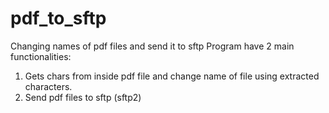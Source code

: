 # pdf_to_sftp
Changing names of pdf files and send it to sftp
Program have 2 main functionalities:
  1. Gets chars from inside pdf file and change name of file using extracted characters. 
  2. Send pdf files to sftp (sftp2)
